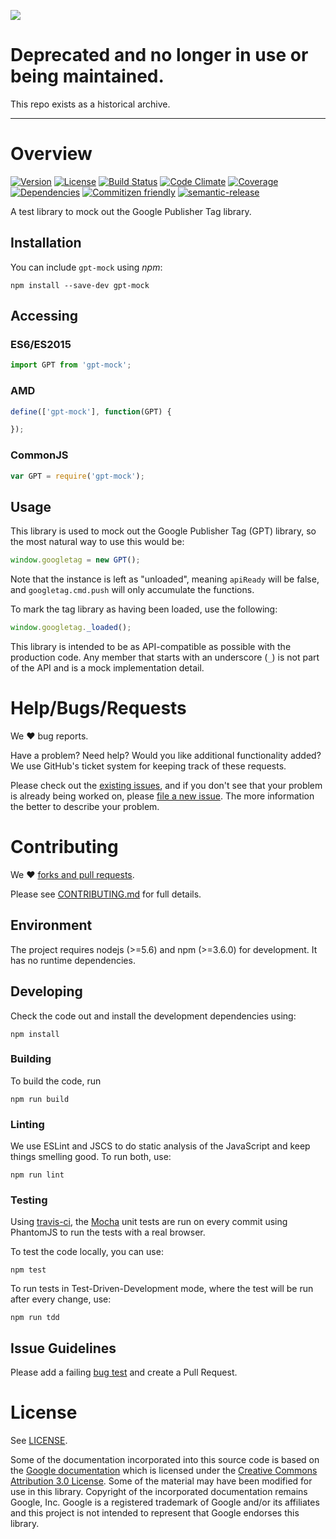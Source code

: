 ![](https://cdn2.iconfinder.com/data/icons/perfect-flat-icons-2/512/Terminate_wind_up_symbol_stop_send_away_sack.png)

# Deprecated and no longer in use or being maintained.
This repo exists as a historical archive.

***
# Overview

[![Version](https://img.shields.io/npm/v/gpt-mock.svg)](http://npmjs.com/package/gpt-mock)
[![License](https://img.shields.io/npm/l/gpt-mock.svg)](http://npmjs.com/package/gpt-mock)
[![Build Status](https://travis-ci.org/krux/gpt-mock.svg?branch=master)](https://travis-ci.org/krux/gpt-mock)
[![Code Climate](https://img.shields.io/codeclimate/github/krux/gpt-mock.svg)](https://codeclimate.com/github/krux/gpt-mock)
[![Coverage](https://img.shields.io/coveralls/krux/gpt-mock.svg)](https://coveralls.io/github/krux/gpt-mock)
[![Dependencies](https://img.shields.io/david/dev/krux/gpt-mock.svg)](./package.json)
[![Commitizen friendly](https://img.shields.io/badge/commitizen-friendly-brightgreen.svg)](http://commitizen.github.io/cz-cli/)
[![semantic-release](https://img.shields.io/badge/%20%20%F0%9F%93%A6%F0%9F%9A%80-semantic--release-e10079.svg)](https://github.com/semantic-release/semantic-release)

A test library to mock out the Google Publisher Tag library.

## Installation

You can include `gpt-mock` using *npm*:

```console
npm install --save-dev gpt-mock
```

## Accessing

### ES6/ES2015

```javascript
import GPT from 'gpt-mock';
```

### AMD

```javascript
define(['gpt-mock'], function(GPT) {

});
```

### CommonJS

```javascript
var GPT = require('gpt-mock');
```

## Usage

This library is used to mock out the Google Publisher Tag (GPT) library, so the most natural
way to use this would be:

```javascript
window.googletag = new GPT();
```

Note that the instance is left as "unloaded", meaning `apiReady` will be false, and `googletag.cmd.push` will only accumulate the functions.

To mark the tag library as having been loaded, use the following:

```javascript
window.googletag._loaded();
```

This library is intended to be as API-compatible as possible with the production code.  Any member
that starts with an underscore (`_`) is not part of the API and is a mock implementation detail.

# Help/Bugs/Requests

We ♥ bug reports.

Have a problem? Need help? Would you like additional functionality added? We use GitHub's ticket system for keeping track of these requests.

Please check out the [existing issues](https://github.com/krux/gpt-mock/issues), and if you don't see that your problem is already being
worked on, please [file a new issue](https://github.com/krux/gpt-mock/issues/new). The more information the better to describe your problem.

# Contributing

We ♥ [forks and pull requests](https://help.github.com/articles/using-pull-requests).

Please see [CONTRIBUTING.md](./.github/CONTRIBUTING.md) for full details.

## Environment

The project requires nodejs (>=5.6) and npm (>=3.6.0) for development. It has no runtime dependencies.

## Developing

Check the code out and install the development dependencies using:

```console
npm install
```

### Building

To build the code, run

```console
npm run build
```

### Linting

We use ESLint and JSCS to do static analysis of the JavaScript and keep things smelling good.  To run both, use:

```console
npm run lint
```

### Testing

Using [travis-ci](https://travis-ci.org), the [Mocha](http://mochajs.org) unit tests are run on every commit using PhantomJS to run the tests
with a real browser.

To test the code locally, you can use:

```console
npm test
```

To run tests in Test-Driven-Development mode, where the test will be run after every change, use:

```console
npm run tdd
```

## Issue Guidelines

Please add a failing [bug test](./test/bugs) and create a Pull Request.

# License

See [LICENSE](LICENSE).

Some of the documentation incorporated into this source code is based on the [Google documentation](https://developers.google.com/doubleclick-gpt/reference) which is licensed under the [Creative Commons Attribution 3.0 License](https://creativecommons.org/licenses/by/3.0/).  Some of the material may have been modified for use in this library.  Copyright of the incorporated documentation remains Google, Inc.  Google is a registered trademark of Google and/or its affiliates and this project is not intended to represent that Google endorses this library.
